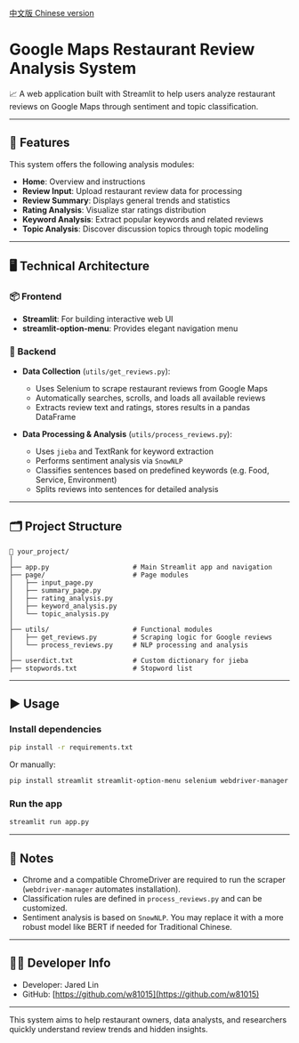 [中文版 Chinese version](README_zh.md)

# Google Maps Restaurant Review Analysis System

📈 A web application built with Streamlit to help users analyze restaurant reviews on Google Maps through sentiment and topic classification.

---

## 🔧 Features

This system offers the following analysis modules:

- **Home**: Overview and instructions
- **Review Input**: Upload restaurant review data for processing
- **Review Summary**: Displays general trends and statistics
- **Rating Analysis**: Visualize star ratings distribution
- **Keyword Analysis**: Extract popular keywords and related reviews
- **Topic Analysis**: Discover discussion topics through topic modeling

---

## 🖥️ Technical Architecture

### 📦 Frontend

- **Streamlit**: For building interactive web UI
- **streamlit-option-menu**: Provides elegant navigation menu

### 🧪 Backend

- **Data Collection** (`utils/get_reviews.py`):
  - Uses Selenium to scrape restaurant reviews from Google Maps
  - Automatically searches, scrolls, and loads all available reviews
  - Extracts review text and ratings, stores results in a pandas DataFrame

- **Data Processing & Analysis** (`utils/process_reviews.py`):
  - Uses `jieba` and TextRank for keyword extraction
  - Performs sentiment analysis via `SnowNLP`
  - Classifies sentences based on predefined keywords (e.g. Food, Service, Environment)
  - Splits reviews into sentences for detailed analysis

---

## 🗂️ Project Structure

```
📁 your_project/
│
├── app.py                     # Main Streamlit app and navigation
├── page/                      # Page modules
│   ├── input_page.py
│   ├── summary_page.py
│   ├── rating_analysis.py
│   ├── keyword_analysis.py
│   └── topic_analysis.py
│
├── utils/                     # Functional modules
│   ├── get_reviews.py         # Scraping logic for Google reviews
│   └── process_reviews.py     # NLP processing and analysis
│
├── userdict.txt               # Custom dictionary for jieba
├── stopwords.txt              # Stopword list
```

---

## ▶️ Usage

### Install dependencies

```bash
pip install -r requirements.txt
```

Or manually:

```bash
pip install streamlit streamlit-option-menu selenium webdriver-manager snownlp jieba pandas
```

### Run the app

```bash
streamlit run app.py
```

---

## 📌 Notes

- Chrome and a compatible ChromeDriver are required to run the scraper (`webdriver-manager` automates installation).
- Classification rules are defined in `process_reviews.py` and can be customized.
- Sentiment analysis is based on `SnowNLP`. You may replace it with a more robust model like BERT if needed for Traditional Chinese.

---

## 🙋‍♂️ Developer Info

- Developer: Jared Lin
- GitHub: [https://github.com/w81015](https://github.com/w81015)

---

This system aims to help restaurant owners, data analysts, and researchers quickly understand review trends and hidden insights.
